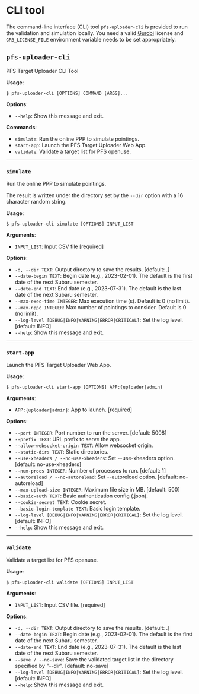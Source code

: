 # CLI tool

The command-line interface (CLI) tool `pfs-uploader-cli` is provided to run the validation and simulation locally.
You need a valid [Gurobi](https://www.gurobi.com/) license and `GRB_LICENSE_FILE` environment variable needs to be set appropriately.

## `pfs-uploader-cli`

PFS Target Uploader CLI Tool

**Usage**:

```console
$ pfs-uploader-cli [OPTIONS] COMMAND [ARGS]...
```

**Options**:

* `--help`: Show this message and exit.

**Commands**:

* `simulate`: Run the online PPP to simulate pointings.
* `start-app`: Launch the PFS Target Uploader Web App.
* `validate`: Validate a target list for PFS openuse.

---

### `simulate`

Run the online PPP to simulate pointings.

The result is written under the directory set by the `--dir` option with a 16 character random string.

**Usage**:

```console
$ pfs-uploader-cli simulate [OPTIONS] INPUT_LIST
```

**Arguments**:

* `INPUT_LIST`: Input CSV file  [required]

**Options**:

* `-d, --dir TEXT`: Output directory to save the results.  [default: .]
* `--date-begin TEXT`: Begin date (e.g., 2023-02-01). The default is the first date of the next Subaru semester.
* `--date-end TEXT`: End date (e.g., 2023-07-31). The default is the last date of the next Subaru semester.
* `--max-exec-time INTEGER`: Max execution time (s). Default is 0 (no limit).
* `--max-nppc INTEGER`: Max number of pointings to consider. Default is 0 (no limit).
* `--log-level [DEBUG|INFO|WARNING|ERROR|CRITICAL]`: Set the log level.  [default: INFO]
* `--help`: Show this message and exit.

---

### `start-app`

Launch the PFS Target Uploader Web App.

**Usage**:

```console
$ pfs-uploader-cli start-app [OPTIONS] APP:{uploader|admin}
```

**Arguments**:

* `APP:{uploader|admin}`: App to launch.  [required]

**Options**:

* `--port INTEGER`: Port number to run the server.  [default: 5008]
* `--prefix TEXT`: URL prefix to serve the app.
* `--allow-websocket-origin TEXT`: Allow websocket origin.
* `--static-dirs TEXT`: Static directories.
* `--use-xheaders / --no-use-xheaders`: Set --use-xheaders option.  [default: no-use-xheaders]
* `--num-procs INTEGER`: Number of processes to run.  [default: 1]
* `--autoreload / --no-autoreload`: Set --autoreload option.  [default: no-autoreload]
* `--max-upload-size INTEGER`: Maximum file size in MB.  [default: 500]
* `--basic-auth TEXT`: Basic authentication config (.json).
* `--cookie-secret TEXT`: Cookie secret.
* `--basic-login-template TEXT`: Basic login template.
* `--log-level [DEBUG|INFO|WARNING|ERROR|CRITICAL]`: Set the log level.  [default: INFO]
* `--help`: Show this message and exit.

---

### `validate`

Validate a target list for PFS openuse.

**Usage**:

```console
$ pfs-uploader-cli validate [OPTIONS] INPUT_LIST
```

**Arguments**:

* `INPUT_LIST`: Input CSV file.  [required]

**Options**:

* `-d, --dir TEXT`: Output directory to save the results.  [default: .]
* `--date-begin TEXT`: Begin date (e.g., 2023-02-01). The default is the first date of the next Subaru semester.
* `--date-end TEXT`: End date (e.g., 2023-07-31). The default is the last date of the next Subaru semester.
* `--save / --no-save`: Save the validated target list in the directory specified by "--dir".  [default: no-save]
* `--log-level [DEBUG|INFO|WARNING|ERROR|CRITICAL]`: Set the log level.  [default: INFO]
* `--help`: Show this message and exit.

